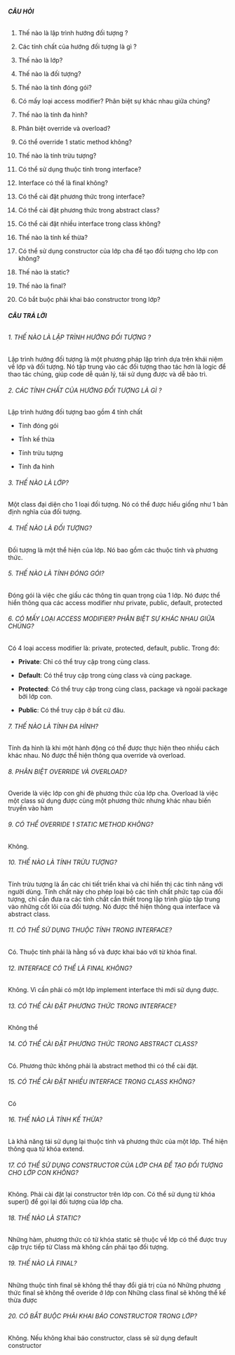 ###### _**CÂU HỎI**_

1. Thế nào là lập trình hướng đối tượng ?
    
2. Các tính chất của hướng đối tượng là gì ?
    
3. Thế nào là lớp?
    
4. Thế nào là đối tượng?
    
5. Thế nào là tính đóng gói?
    
6. Có mấy loại access modifier? Phân biệt sự khác nhau giữa chúng?
    
7. Thế nào là tính đa hình?
    
8. Phân biệt override và overload?
    
9. Có thể override 1 static method không?
    
10. Thế nào là tính trừu tượng?
    
11. Có thể sử dụng thuộc tính trong interface?
    
12. Interface có thể là final không?
    
13. Có thể cài đặt phương thức trong interface?
    
14. Có thể cài đặt phương thức trong abstract class?
    
15. Có thể cài đặt nhiều interface trong class không?
    
16. Thế nào là tính kế thừa?
    
17. Có thể sử dụng constructor của lớp cha để tạo đối tượng cho lớp con không?
    
18. Thế nào là static?
    
19. Thế nào là final?
    
20. Có bắt buộc phải khai báo constructor trong lớp?
    

###### _**CÂU TRẢ LỜI**_

###### 1. THẾ NÀO LÀ LẬP TRÌNH HƯỚNG ĐỐI TƯỢNG ?

Lập trình hướng đối tượng là một phương pháp lập trình dựa trên khái niệm về lớp và đối tượng. Nó tập trung vào các đối tượng thao tác hơn là logic để thao tác chúng, giúp code dễ quản lý, tái sử dụng được và dễ bảo trì.

###### 2. CÁC TÍNH CHẤT CỦA HƯỚNG ĐỐI TƯỢNG LÀ GÌ ?

Lập trình hướng đối tượng bao gồm 4 tính chất

- Tính đóng gói
    
- TÍnh kế thừa
    
- Tính trừu tượng
    
- Tính đa hình
    

###### 3. THẾ NÀO LÀ LỚP?

Một class đại diện cho 1 loại đối tượng. Nó có thể được hiểu giống như 1 bản định nghĩa của đối tượng.

###### 4. THẾ NÀO LÀ ĐỐI TƯỢNG?

Đối tượng là một thể hiện của lớp. Nó bao gồm các thuộc tính và phương thức.

###### 5. THẾ NÀO LÀ TÍNH ĐÓNG GÓI?

Đóng gói là việc che giấu các thông tin quan trọng của 1 lớp. Nó được thể hiển thông qua các access modifier như private, public, default, protected

###### 6. CÓ MẤY LOẠI ACCESS MODIFIER? PHÂN BIỆT SỰ KHÁC NHAU GIỮA CHÚNG?

Có 4 loại access modifier là: private, protected, default, public. Trong đó:

- **Private**: Chỉ có thể truy cập trong cùng class.
    
- **Default**: Có thể truy cập trong cùng class và cùng package.
    
- **Protected**: Có thể truy cập trong cùng class, package và ngoài package bởi lớp con.
    
- **Public**: Có thể truy cập ở bất cứ đâu.
    

###### 7. THẾ NÀO LÀ TÍNH ĐA HÌNH?

Tính đa hình là khi một hành động có thể được thực hiện theo nhiều cách khác nhau. Nó được thể hiện thông qua override và overload.

###### 8. PHÂN BIỆT OVERRIDE VÀ OVERLOAD?

Overide là việc lớp con ghi đè phương thức của lớp cha. Overload là việc một class sử dụng được cùng một phương thức nhưng khác nhau biến truyền vào hàm

###### 9. CÓ THỂ OVERRIDE 1 STATIC METHOD KHÔNG?

Không.

###### 10. THẾ NÀO LÀ TÍNH TRỪU TƯỢNG?

Tính trừu tượng là ẩn các chi tiết triển khai và chỉ hiển thị các tính năng với người dùng. Tính chất này cho phép loại bỏ các tính chất phức tạp của đổi tượng, chỉ cần đưa ra các tính chất cần thiết trong lập trình giúp tập trung vào những cốt lõi của đối tượng. Nó được thể hiện thông qua interface và abstract class.

###### 11. CÓ THỂ SỬ DỤNG THUỘC TÍNH TRONG INTERFACE?

Có. Thuộc tính phải là hằng số và được khai báo với từ khóa final.

###### 12. INTERFACE CÓ THỂ LÀ FINAL KHÔNG?

Không. Vì cần phải có một lớp implement interface thì mới sử dụng được.

###### 13. CÓ THỂ CÀI ĐẶT PHƯƠNG THỨC TRONG INTERFACE?

Không thể

###### 14. CÓ THỂ CÀI ĐẶT PHƯƠNG THỨC TRONG ABSTRACT CLASS?

Có. Phương thức không phải là abstract method thì có thể cài đặt.

###### 15. CÓ THỂ CÀI ĐẶT NHIỀU INTERFACE TRONG CLASS KHÔNG?

Có

###### 16. THẾ NÀO LÀ TÍNH KẾ THỪA?

Là khả năng tái sử dụng lại thuộc tính và phương thức của một lớp. Thể hiện thông qua từ khóa extend.

###### 17. CÓ THỂ SỬ DỤNG CONSTRUCTOR CỦA LỚP CHA ĐỂ TẠO ĐỐI TƯỢNG CHO LỚP CON KHÔNG?

Không. Phải cài đặt lại constructor trên lớp con. Có thể sử dụng từ khóa super() để gọi lại đối tượng của lớp cha.

###### 18. THẾ NÀO LÀ STATIC?

Những hàm, phương thức có từ khóa static sẽ thuộc về lớp có thể được truy cập trực tiếp từ Class mà không cần phải tạo đối tượng.

###### 19. THẾ NÀO LÀ FINAL?

Những thuộc tính final sẽ không thể thay đổi giá trị của nó Những phương thức final sẽ không thể overide ở lớp con Những class final sẽ không thể kế thừa được

###### 20. CÓ BẮT BUỘC PHẢI KHAI BÁO CONSTRUCTOR TRONG LỚP?

Không. Nếu không khai báo constructor, class sẽ sử dụng default constructor